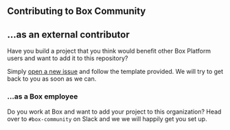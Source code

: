 ## Contributing to Box Community

## ...as an external contributor

Have you build a project that you think would benefit other Box Platform users and want to add it to this repository? 

Simply [open a new issue](https://github.com/box-community/sample-image-skills/issues/new) and follow the template provided. We will try to get back to you as soon as we can.

### ...as a Box employee

Do you work at Box and want to add your project to this organization? Head over to `#box-community` on Slack and we we will happily get you set up.

